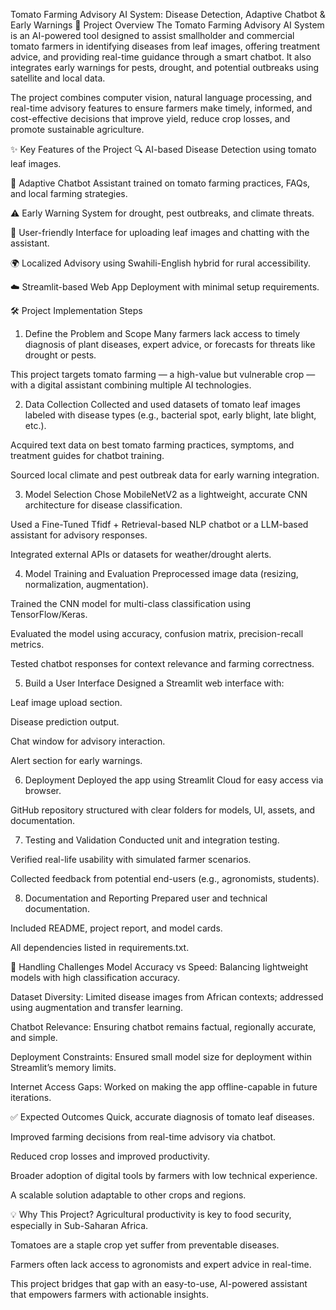 Tomato Farming Advisory AI System: Disease Detection, Adaptive Chatbot & Early Warnings
📌 Project Overview
The Tomato Farming Advisory AI System is an AI-powered tool designed to assist smallholder and commercial tomato farmers in identifying diseases from leaf images, offering treatment advice, and providing real-time guidance through a smart chatbot. It also integrates early warnings for pests, drought, and potential outbreaks using satellite and local data.

The project combines computer vision, natural language processing, and real-time advisory features to ensure farmers make timely, informed, and cost-effective decisions that improve yield, reduce crop losses, and promote sustainable agriculture.

✨ Key Features of the Project
🔍 AI-based Disease Detection using tomato leaf images.

🤖 Adaptive Chatbot Assistant trained on tomato farming practices, FAQs, and local farming strategies.

⚠️ Early Warning System for drought, pest outbreaks, and climate threats.

💬 User-friendly Interface for uploading leaf images and chatting with the assistant.

🌍 Localized Advisory using Swahili-English hybrid for rural accessibility.

☁️ Streamlit-based Web App Deployment with minimal setup requirements.

🛠️ Project Implementation Steps
1. Define the Problem and Scope
Many farmers lack access to timely diagnosis of plant diseases, expert advice, or forecasts for threats like drought or pests.

This project targets tomato farming — a high-value but vulnerable crop — with a digital assistant combining multiple AI technologies.

2. Data Collection
Collected and used datasets of tomato leaf images labeled with disease types (e.g., bacterial spot, early blight, late blight, etc.).

Acquired text data on best tomato farming practices, symptoms, and treatment guides for chatbot training.

Sourced local climate and pest outbreak data for early warning integration.

3. Model Selection
Chose MobileNetV2 as a lightweight, accurate CNN architecture for disease classification.

Used a Fine-Tuned Tfidf + Retrieval-based NLP chatbot or a LLM-based assistant for advisory responses.

Integrated external APIs or datasets for weather/drought alerts.

4. Model Training and Evaluation
Preprocessed image data (resizing, normalization, augmentation).

Trained the CNN model for multi-class classification using TensorFlow/Keras.

Evaluated the model using accuracy, confusion matrix, precision-recall metrics.

Tested chatbot responses for context relevance and farming correctness.

5. Build a User Interface
Designed a Streamlit web interface with:

Leaf image upload section.

Disease prediction output.

Chat window for advisory interaction.

Alert section for early warnings.

6. Deployment
Deployed the app using Streamlit Cloud for easy access via browser.

GitHub repository structured with clear folders for models, UI, assets, and documentation.

7. Testing and Validation
Conducted unit and integration testing.

Verified real-life usability with simulated farmer scenarios.

Collected feedback from potential end-users (e.g., agronomists, students).

8. Documentation and Reporting
Prepared user and technical documentation.

Included README, project report, and model cards.

All dependencies listed in requirements.txt.

🧩 Handling Challenges
Model Accuracy vs Speed: Balancing lightweight models with high classification accuracy.

Dataset Diversity: Limited disease images from African contexts; addressed using augmentation and transfer learning.

Chatbot Relevance: Ensuring chatbot remains factual, regionally accurate, and simple.

Deployment Constraints: Ensured small model size for deployment within Streamlit’s memory limits.

Internet Access Gaps: Worked on making the app offline-capable in future iterations.

✅ Expected Outcomes
Quick, accurate diagnosis of tomato leaf diseases.

Improved farming decisions from real-time advisory via chatbot.

Reduced crop losses and improved productivity.

Broader adoption of digital tools by farmers with low technical experience.

A scalable solution adaptable to other crops and regions.

💡 Why This Project?
Agricultural productivity is key to food security, especially in Sub-Saharan Africa.

Tomatoes are a staple crop yet suffer from preventable diseases.

Farmers often lack access to agronomists and expert advice in real-time.

This project bridges that gap with an easy-to-use, AI-powered assistant that empowers farmers with actionable insights.
